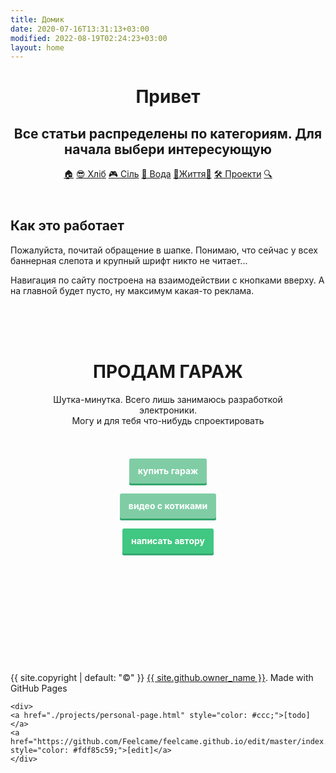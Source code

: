 ```yaml
---
title: Домик
date: 2020-07-16T13:31:13+03:00
modified: 2022-08-19T02:24:23+03:00
layout: home
---
```



<header class="page-header" role="banner" markdown="0">
<h1 class="project-name">Привет</h1>
<h2 class="project-tagline">Все статьи распределены по категориям. Для начала выбери интересующую</h2>
	<div id="nav">
		<a href="{{ '/index' | relative_url }}" title="Домой" class="btn">🏠</a>
		<a href="{{ '/hard/' | relative_url }}" title="Железки" class="btn">😎 Хліб</a>
		<a href="{{ '/code/'   | relative_url }}" title="Программирование" class="btn">🎮 Сіль</a>
		<a href="{{ '/soft/' | relative_url }}" title="Софт" class="btn">💾 Вода</a>
		<a href="{{ '/life/' | relative_url}}" title="Лайфстайл" class="btn">💛Життя💙</a>
		<a href="{{ '/projects/' | relative_url}}" title="Проекты" class="btn">🛠 Проекти</a>
		<a href="{{ '/about'     | relative_url }}" title="Поиск" class="btn">🔍</a>
	</div>
</header>

<main id="content" class="main-content" role="main" markdown="1">

<style>
a.button7 {
  font-weight: 700;
  color: white;
  text-decoration: none;
  padding: .8em 1em calc(.8em + 3px);
  border-radius: 3px;
  background: rgb(64,199,129);
  box-shadow: 0 -3px rgb(53,167,110) inset;
  transition: 0.2s;
  line-height: 4;
  margin-left: 10px;
  margin-right: 10px;
} 
a.button7:hover { background: rgb(53, 167, 110); }
a.button7:active {
  background: rgb(33,147,90);
  box-shadow: 0 3px rgb(33,147,90) inset;
}
a.not_prefer{
  background: rgb(128 205 165);
}
</style>

## Как это работает

Пожалуйста, почитай обращение в шапке. 
Понимаю, что сейчас у всех баннерная 
слепота и крупный шрифт никто не читает...

Навигация по сайту построена на 
взаимодействии с кнопками вверху. 
А на главной будет пусто, ну максимум 
какая-то реклама.


<br>
<br>
<br>




<div style="text-align: center;">
	
<h1><strong>ПРОДАМ ГАРАЖ</strong></h1>

<div style="max-width: 416px; text-align: center;margin-right: auto; margin-left: auto;">
<p>
Шутка-минутка. Всего лишь занимаюсь разработкой электроники. <br>
Могу и для тебя что-нибудь спроектировать
</p>
</div>
	
<br>


<a href="/demo/64/?гараж.txt#0J/RgNC+0YHRgtC40YLQtSwg0LPQsNGA0LDQtiDRg9C20LUg0LrRgtC+LdGC0L4g0LrRg9C/0LjQuw" class="button7 not_prefer" title="мимо">купить&nbsp;гараж</a>  
<a href="https://memcdn.t.me" class="button7 not_prefer" title="мяу">видео&nbsp;с&nbsp;котиками</a>  
<a href="/about.html#обратная-связь" class="button7" title="выбери меня">написать&nbsp;автору</a>

</div>

<br><br><br><br><br><br><br><br><br>





<footer class="site-footer" markdown="0">
	<span class="site-footer-owner">
	{{ site.copyright | default: "©" }}  <a href="/about">{{ site.github.owner_name }}</a>.
	</span>
	<span>
	Made with GitHub Pages
	<!-- <a href="{{ site.github.repository_url }}">GitHub Pages</a>-->
	</span>
	
	<div>
	<a href="./projects/personal-page.html" style="color: #ccc;">[todo]</a>
	<a href="https://github.com/Feelcame/feelcame.github.io/edit/master/index.md" style="color: #fdf85c59;">[edit]</a>
	</div>
	
<br><br><br><br><br>
</footer>


</main>

<script>
// переопределение всех внешних ссылок на открытие в новой вкладке
var links = document.links;
for (var i = 0, linksLength = links.length; i < linksLength; i++) {
	if (links[i].hostname != window.location.hostname) { links[i].target = '_blank'; }
}
</script>
